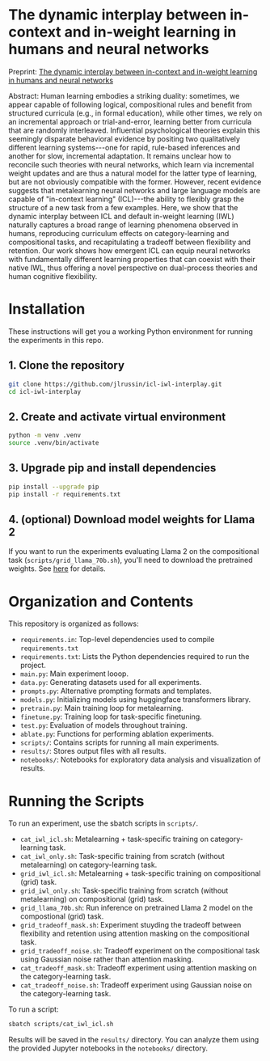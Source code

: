 # The dynamic interplay between in-context and in-weight learning in humans and neural networks

Preprint: [The dynamic interplay between in-context and in-weight learning in humans and neural networks](https://arxiv.org/pdf/2402.08674)

Abstract: Human learning embodies a striking duality: sometimes, we appear capable of following logical, compositional rules and benefit from structured curricula (e.g., in formal education), while other times, we rely on an incremental approach or trial-and-error, learning better from curricula that are randomly interleaved. Influential psychological theories explain this seemingly disparate behavioral evidence by positing two qualitatively different learning systems---one for rapid, rule-based inferences and another for slow, incremental adaptation. It remains unclear how to reconcile such theories with neural networks, which learn via incremental weight updates and are thus a natural model for the latter type of learning, but are not obviously compatible with the former. However, recent evidence suggests that metalearning neural networks and large language models are capable of "in-context learning" (ICL)---the ability to flexibly grasp the structure of a new task from a few examples. Here, we show that the dynamic interplay between ICL and default in-weight learning (IWL) naturally captures a broad range of learning phenomena observed in humans, reproducing  curriculum effects on category-learning and compositional tasks, and recapitulating a tradeoff between flexibility and retention. Our work shows how emergent ICL can equip neural networks with fundamentally different learning properties that can coexist with their native IWL, thus offering a novel perspective on dual-process theories and human cognitive flexibility.

# Installation

These instructions will get you a working Python environment for running the experiments in this repo.

## 1. Clone the repository  
```bash
git clone https://github.com/jlrussin/icl-iwl-interplay.git
cd icl-iwl-interplay
```

## 2. Create and activate virtual environment
```bash
python -m venv .venv
source .venv/bin/activate
```

## 3. Upgrade pip and install dependencies
```bash
pip install --upgrade pip
pip install -r requirements.txt
```

## 4. (optional) Download model weights for Llama 2
If you want to run the experiments evaluating Llama 2 on the compositional task (`scripts/grid_llama_70b.sh`), you'll need to download the pretrained weights. See [here](https://huggingface.co/docs/transformers/en/model_doc/llama2) for details.

# Organization and Contents

This repository is organized as follows:
- `requirements.in`: Top-level dependencies used to compile `requirements.txt`
- `requirements.txt`: Lists the Python dependencies required to run the project.
- `main.py`: Main experiment looop.
- `data.py`: Generating datasets used for all experiments.
- `prompts.py`: Alternative prompting formats and templates.
- `models.py`: Initializing models using huggingface transformers library.
- `pretrain.py`: Main training loop for metalearning.
- `finetune.py`: Training loop for task-specific finetuning.
- `test.py`: Evaluation of models throughout training.
- `ablate.py`: Functions for performing ablation experiments.
- `scripts/`: Contains scripts for running all main experiments.
- `results/`: Stores output files with all results.
- `notebooks/`: Notebooks for exploratory data analysis and visualization of results.



# Running the Scripts

To run an experiment, use the sbatch scripts in `scripts/`. 

- `cat_iwl_icl.sh`: Metalearning + task-specific training on category-learning task.
- `cat_iwl_only.sh`: Task-specific training from scratch (without metalearning) on category-learning task.
- `grid_iwl_icl.sh`: Metalearning + task-specific training on compositional (grid) task.
- `grid_iwl_only.sh`: Task-specific training from scratch (without metalearning) on compositional (grid) task.
- `grid_llama_70b.sh`: Run inference on pretrained Llama 2 model on the compostional (grid) task.
- `grid_tradeoff_mask.sh`: Experiment stuyding the tradeoff between flexibility and retention using attention masking on the compositional task.
- `grid_tradeoff_noise.sh`: Tradeoff experiment on the compositional task using Gaussian noise rather than attention masking.
- `cat_tradeoff_mask.sh`: Tradeoff experiment using attention masking on the category-learning task.
- `cat_tradeoff_noise.sh`: Tradeoff experiment using Gaussian noise on the category-learning task. 

To run a script:
```bash
sbatch scripts/cat_iwl_icl.sh
```

Results will be saved in the `results/` directory. You can analyze them using the provided Jupyter notebooks in the `notebooks/` directory.
